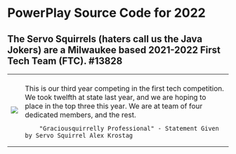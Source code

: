 # PowerPlay Source Code for 2022
## The Servo Squirrels (haters call us the Java Jokers) are a Milwaukee based 2021-2022 First Tech Team (FTC). #13828
<table>
  <tr>
    <td>
            <img src="https://user-images.githubusercontent.com/64339630/142298108-c8016318-a395-4e97-905b-0ed22e7263e8.png">
    </td>
    <td>
        <br>This is our third year competing in the first tech competition.  We took twelfth at state last year, and we are hoping to place in the top three this year.  We are at team of four dedicated members, and the rest.
        
        "Graciousquirrelly Professional" - Statement Given by Servo Squirrel Alex Krostag
  </tr>
  </table>

